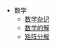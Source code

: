 * 数学
  * [数学杂记](/science/math/数学杂记.md)
  * [数学的解](/science/math/数学的解.md)
  * [矩阵分解](/science/math/矩阵分解.md)